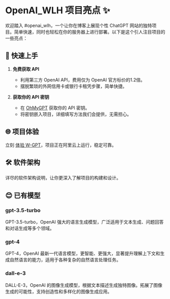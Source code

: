 # OpenAI_WLH 项目亮点 ✨

欢迎踏入 #openai_wlh，一个让你在博客上展现个性 ChatGPT 网站的独特项目。简单快速，同时也轻松在你的服务器上进行部署。以下是这个引人注目项目的一些亮点：

## 🚀 快速上手

1. **免费获取 API**
   - 利用第三方 OpenAI API，费用仅为 OpenAI 官方标价的1.2倍。
   - 摆脱繁琐的外网信用卡或银行卡租凭步骤，简单快捷。

2. **获取你的 API 密钥**
   - 在 [OhMyGPT](https://www.ohmygpt.com?aff=BDnMSilC) 获取你的 API 密钥。
   - 将密钥嵌入项目，详细填写方法我们会提供，无需担心。

## 🌐 项目体验

立刻 [体验 W-GPT](http://8.138.104.244)，项目正在阿里云上运行，稳定可靠。

## 🛠️ 软件架构

详尽的软件架构说明，让你更深入了解项目的构建和设计。

## 😊 已有模型
### gpt-3.5-turbo
GPT-3.5-turbo，OpenAI 强大的语言生成模型，广泛适用于文本生成、问题回答和对话生成等多个领域。

### gpt-4
GPT-4，OpenAI 最新一代语言模型，更智能、更强大，显著提升理解上下文和生成自然语言的能力，适用于各种复杂的自然语言处理任务。

### dall-e-3
DALL-E-3，OpenAI 的图像生成模型，根据文本描述生成独特图像。拓展了图像生成的可能性，支持创造性和多样化的图像生成应用。
